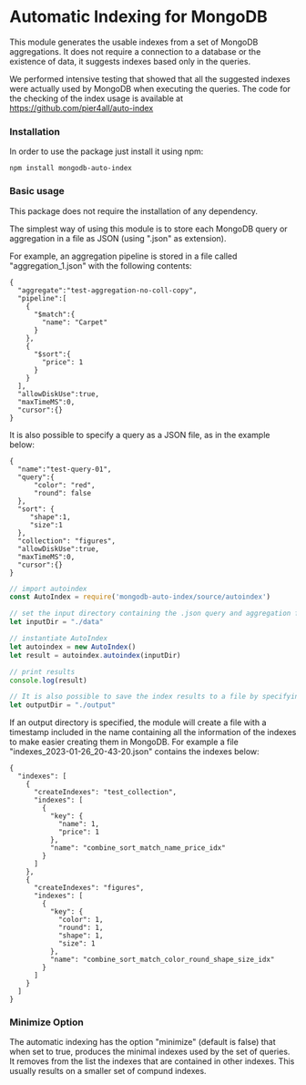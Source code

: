 # Automatic Indexing for MongoDB

This module generates the usable indexes from a set of MongoDB aggregations. 
It does not require a connection to a database or the existence of data, it suggests indexes based only in the queries.

We performed intensive testing that showed that all the suggested indexes were actually used by MongoDB when executing the queries. The code for the checking of the index usage is available at https://github.com/pier4all/auto-index

### Installation
In order to use the package just install it using npm:
```
npm install mongodb-auto-index
```

### Basic usage
This package does not require the installation of any dependency.

The simplest way of using this module is to store each MongoDB query or aggregation in a file as JSON (using ".json" as extension).

For example, an aggregation pipeline is stored in a file called "aggregation_1.json" with the following contents:

```
{
  "aggregate":"test-aggregation-no-coll-copy",
  "pipeline":[
    {
      "$match":{
        "name": "Carpet"
      }
    },
    {
      "$sort":{
        "price": 1
      }
    }
  ],
  "allowDiskUse":true,
  "maxTimeMS":0,
  "cursor":{}
}
```

It is also possible to specify a query as a JSON file, as in the example below:
```
{
  "name":"test-query-01",
  "query":{
      "color": "red",
      "round": false
  },
  "sort": {
     "shape":1,
     "size":1
  },
  "collection": "figures",
  "allowDiskUse":true,
  "maxTimeMS":0,
  "cursor":{}
}
```

```javascript
// import autoindex
const AutoIndex = require('mongodb-auto-index/source/autoindex')

// set the input directory containing the .json query and aggregation files
let inputDir = "./data"

// instantiate AutoIndex
let autoindex = new AutoIndex()
let result = autoindex.autoindex(inputDir) 

// print results
console.log(result)

// It is also possible to save the index results to a file by specifying an output directory
let outputDir = "./output"


```
If an output directory is specified, the module will create a file with a timestamp included in the name containing all the information of the indexes to make easier creating them in MongoDB.
For example a file "indexes_2023-01-26_20-43-20.json" contains the indexes below:
```
{
  "indexes": [
    {
      "createIndexes": "test_collection",
      "indexes": [
        {
          "key": {
            "name": 1,
            "price": 1
          },
          "name": "combine_sort_match_name_price_idx"
        }
      ]
    },
    {
      "createIndexes": "figures",
      "indexes": [
        {
          "key": {
            "color": 1,
            "round": 1,
            "shape": 1,
            "size": 1
          },
          "name": "combine_sort_match_color_round_shape_size_idx"
        }
      ]
    }
  ]
}
```

### Minimize Option
The automatic indexing has the option "minimize" (default is false) that when set to true,  produces the minimal indexes used by the set of queries. It removes from the list the indexes that are contained in other indexes. This usually results on a smaller set of compund indexes.

